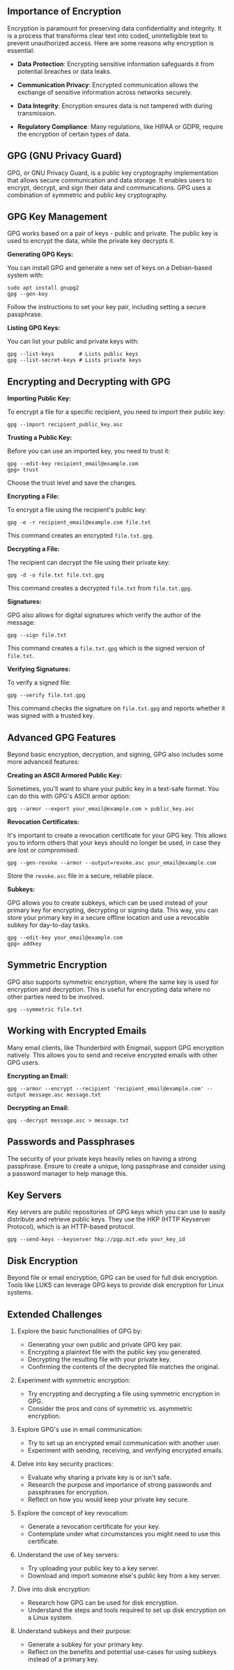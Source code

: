 
## Importance of Encryption

Encryption is paramount for preserving data confidentiality and integrity. It is a process that transforms clear text into coded, unintelligible text to prevent unauthorized access. Here are some reasons why encryption is essential:

* **Data Protection**: Encrypting sensitive information safeguards it from potential breaches or data leaks.

* **Communication Privacy**: Encrypted communication allows the exchange of sensitive information across networks securely.

* **Data Integrity**: Encryption ensures data is not tampered with during transmission.

* **Regulatory Compliance**: Many regulations, like HIPAA or GDPR, require the encryption of certain types of data.

## GPG (GNU Privacy Guard)

GPG, or GNU Privacy Guard, is a public key cryptography implementation that allows secure communication and data storage. It enables users to encrypt, decrypt, and sign their data and communications. GPG uses a combination of symmetric and public key cryptography.

## GPG Key Management

GPG works based on a pair of keys - public and private. The public key is used to encrypt the data, while the private key decrypts it.

**Generating GPG Keys:**

You can install GPG and generate a new set of keys on a Debian-based system with:

```
sudo apt install gnupg2
gpg --gen-key
```

Follow the instructions to set your key pair, including setting a secure passphrase.

**Listing GPG Keys:**

You can list your public and private keys with:

```
gpg --list-keys        # Lists public keys
gpg --list-secret-keys # Lists private keys
```

## Encrypting and Decrypting with GPG

**Importing Public Key:**

To encrypt a file for a specific recipient, you need to import their public key:

```
gpg --import recipient_public_key.asc
```

**Trusting a Public Key:**

Before you can use an imported key, you need to trust it:

```
gpg --edit-key recipient_email@example.com
gpg> trust
```

Choose the trust level and save the changes.

**Encrypting a File:**

To encrypt a file using the recipient's public key:

```
gpg -e -r recipient_email@example.com file.txt
```

This command creates an encrypted `file.txt.gpg`.

**Decrypting a File:**

The recipient can decrypt the file using their private key:

```
gpg -d -o file.txt file.txt.gpg
```

This command creates a decrypted `file.txt` from `file.txt.gpg`.

**Signatures:**

GPG also allows for digital signatures which verify the author of the message:

```
gpg --sign file.txt
```

This command creates a `file.txt.gpg` which is the signed version of `file.txt`.

**Verifying Signatures:**

To verify a signed file:

```
gpg --verify file.txt.gpg
```

This command checks the signature on `file.txt.gpg` and reports whether it was signed with a trusted key.

## Advanced GPG Features

Beyond basic encryption, decryption, and signing, GPG also includes some more advanced features:

**Creating an ASCII Armored Public Key:**

Sometimes, you'll want to share your public key in a text-safe format. You can do this with GPG's ASCII armor option:

```
gpg --armor --export your_email@example.com > public_key.asc
```

**Revocation Certificates:**

It's important to create a revocation certificate for your GPG key. This allows you to inform others that your keys should no longer be used, in case they are lost or compromised.

```
gpg --gen-revoke --armor --output=revoke.asc your_email@example.com
```

Store the `revoke.asc` file in a secure, reliable place. 

**Subkeys:**

GPG allows you to create subkeys, which can be used instead of your primary key for encrypting, decrypting or signing data. This way, you can store your primary key in a secure offline location and use a revocable subkey for day-to-day tasks.

```
gpg --edit-key your_email@example.com
gpg> addkey
```

## Symmetric Encryption

GPG also supports symmetric encryption, where the same key is used for encryption and decryption. This is useful for encrypting data where no other parties need to be involved.

```
gpg --symmetric file.txt
```

## Working with Encrypted Emails

Many email clients, like Thunderbird with Enigmail, support GPG encryption natively. This allows you to send and receive encrypted emails with other GPG users.

**Encrypting an Email:**

```
gpg --armor --encrypt --recipient 'recipient_email@example.com' --output message.asc message.txt
```

**Decrypting an Email:**

```
gpg --decrypt message.asc > message.txt
```

## Passwords and Passphrases

The security of your private keys heavily relies on having a strong passphrase. Ensure to create a unique, long passphrase and consider using a password manager to help manage this.

## Key Servers

Key servers are public repositories of GPG keys which you can use to easily distribute and retrieve public keys. They use the HKP (HTTP Keyserver Protocol), which is an HTTP-based protocol.

```
gpg --send-keys --keyserver hkp://pgp.mit.edu your_key_id
```

## Disk Encryption

Beyond file or email encryption, GPG can be used for full disk encryption. Tools like LUKS can leverage GPG keys to provide disk encryption for Linux systems.

## Extended Challenges

1. Explore the basic functionalities of GPG by:
   - Generating your own public and private GPG key pair.
   - Encrypting a plaintext file with the public key you generated.
   - Decrypting the resulting file with your private key.
   - Confirming the contents of the decrypted file matches the original.

2. Experiment with symmetric encryption:
   - Try encrypting and decrypting a file using symmetric encryption in GPG.
   - Consider the pros and cons of symmetric vs. asymmetric encryption.

3. Explore GPG's use in email communication:
   - Try to set up an encrypted email communication with another user.
   - Experiment with sending, receiving, and verifying encrypted emails.

4. Delve into key security practices:
   - Evaluate why sharing a private key is or isn't safe.
   - Research the purpose and importance of strong passwords and passphrases for encryption. 
   - Reflect on how you would keep your private key secure.

5. Explore the concept of key revocation:
   - Generate a revocation certificate for your key.
   - Contemplate under what circumstances you might need to use this certificate.

6. Understand the use of key servers:
   - Try uploading your public key to a key server.
   - Download and import someone else's public key from a key server.

7. Dive into disk encryption:
   - Research how GPG can be used for disk encryption.
   - Understand the steps and tools required to set up disk encryption on a Linux system.

8. Understand subkeys and their purpose:
   - Generate a subkey for your primary key.
   - Reflect on the benefits and potential use-cases for using subkeys instead of a primary key.
